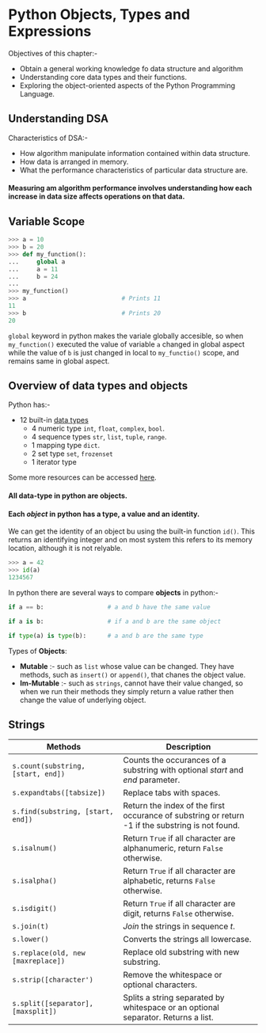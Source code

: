 # Python Objects, Types and Expressions

Objectives of this chapter:-
- Obtain a general working knowledge fo data structure and algorithm
- Understanding core data types and their functions.
- Exploring the object-oriented aspects of the Python Programming Language.

## Understanding DSA

Characteristics of DSA:-
- How algorithm manipulate information contained within data structure.
- How data is arranged in memory.
- What the performance characteristics of particular data structure are.

#### Measuring am algorithm performance involves understanding how each increase in data size affects operations on that data.

## Variable Scope

```python
>>> a = 10
>>> b = 20
>>> def my_function():
...     global a
...     a = 11
...     b = 24
... 
>>> my_function()
>>> a                           # Prints 11
11
>>> b                           # Prints 20
20
```

`global` keyword in python makes the variale globally accesible, so when `my_function()` executed the value of variable `a` changed in global aspect while the value of `b` is just changed in local to `my_functio()` scope, and remains same in global aspect.

 ## Overview of data types and objects

 Python has:-
 - 12 built-in [data types](https://docs.python.org/3/library/stdtypes.html#)
    - 4 numeric type `int`, `float`, `complex`, `bool`.
    - 4 sequence types `str`, `list`, `tuple`, `range`.
    - 1 mapping type `dict`.
    - 2 set type `set`, `frozenset`
    - 1 iterator type

Some more resources can be accessed [here](https://realpython.com/python-data-types/).

#### All data-type in python are objects.

#### Each *object* in python has a **type**, a **value** and an **identity**.

We can get the identity of an object bu using the built-in function `id()`. This returns an identifying integer and on most system this refers to its memory location, although it is not relyable.

```python
>>> a = 42
>>> id(a)
1234567
```

In python there are several ways to compare **objects** in python:-

```python
if a == b:                  # a and b have the same value
```

```python
if a is b:                  # if a and b are the same object
```

```python
if type(a) is type(b):      # a and b are the same type
```

Types of **Objects**:
- **Mutable** :- such as `list` whose value can be changed. They have methods, such as `insert()` or `append()`, that chanes the object value.
- **Im-Mutable** :- such as `strings`, cannot have their value changed, so when we run their methods they simply return a value rather then change the value of underlying object.

## Strings

| Methods | Description |
|--- |--- |
| `s.count(substring, [start, end])` | Counts the occurances of a substring with optional *start* and *end* parameter. |
| `s.expandtabs([tabsize])` | Replace tabs with spaces. |
| `s.find(substring, [start, end])` | Return the index of the first occurance of substring or return -1 if the substring is not found. |
| `s.isalnum()` | Return `True` if all character are alphanumeric, return `False` otherwise. |
| `s.isalpha()` | Return `True` if all character are alphabetic, returns `False` otherwise. |
| `s.isdigit()` | Return `True` if all character are digit, returns `False` otherwise. |
| `s.join(t)` | *Join* the strings in sequence *t*. |
| `s.lower()` | Converts the strings all lowercase. |
| `s.replace(old, new [maxreplace])` | Replace old substring with new substring. |
| `s.strip([character')` | Remove the whitespace or optional characters. |
| `s.split([separator], [maxsplit])` | Splits a string separated by whitespace or an optional separator. Returns a list. |